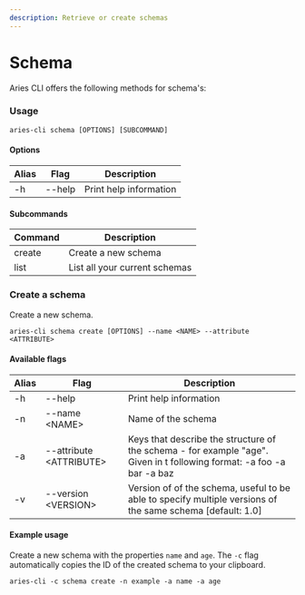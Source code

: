 ```yaml
---
description: Retrieve or create schemas
---
```


# Schema

Aries CLI offers the following methods for schema's:

### Usage

```
aries-cli schema [OPTIONS] [SUBCOMMAND]
```

#### Options

| Alias | Flag   | Description            |
| ----- | ------ | ---------------------- |
| -h    | --help | Print help information |

#### Subcommands

| Command | Description                   |
| ------- | ----------------------------- |
| create  | Create a new schema           |
| list    | List all your current schemas |

### Create a schema

Create a new schema.

```
aries-cli schema create [OPTIONS] --name <NAME> --attribute <ATTRIBUTE>
```

#### Available flags

| Alias | Flag                     | Description                                                                                                           |
| ----- | ------------------------ | --------------------------------------------------------------------------------------------------------------------- |
| -h    | --help                   | Print help information                                                                                                |
| -n    | --name \<NAME>           | Name of the schema                                                                                                    |
| -a    | --attribute \<ATTRIBUTE> | Keys that describe the structure of the schema - for example "age". Given in t following format: -a foo -a bar -a baz |
| -v    | --version \<VERSION>     | Version of of the schema, useful to be able to specify multiple versions of the same schema \[default: 1.0]           |

#### Example usage

Create a new schema with the properties `name` and `age`. The `-c` flag automatically copies the ID of the created schema to your clipboard.

```
aries-cli -c schema create -n example -a name -a age
```
